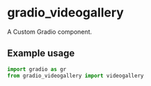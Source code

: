 
# gradio_videogallery
A Custom Gradio component.

## Example usage

```python
import gradio as gr
from gradio_videogallery import videogallery
```
